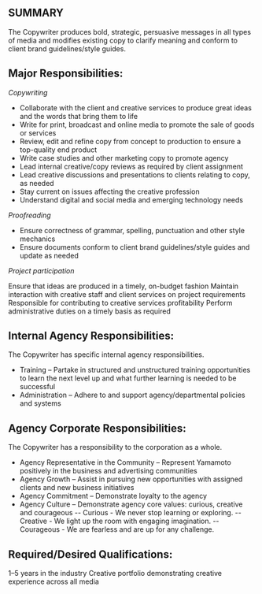 SUMMARY
-------
The Copywriter produces bold, strategic, persuasive messages in all types of media and modifies existing copy to clarify meaning and conform to client brand guidelines/style guides.

Major Responsibilities:
-----------------------

*Copywriting*

- Collaborate with the client and creative services to produce great ideas and the words that bring them to life
- Write for print, broadcast and online media to promote the sale of goods or services
- Review, edit and refine copy from concept to production to ensure a top-quality end product
- Write case studies and other marketing copy to promote agency
- Lead internal creative/copy reviews as required by client assignment
- Lead creative discussions and presentations to clients relating to copy, as needed
- Stay current on issues affecting the creative profession
- Understand digital and social media and emerging technology needs

*Proofreading*

- Ensure correctness of grammar, spelling, punctuation and other style mechanics
- Ensure documents conform to client brand guidelines/style guides and update as needed

*Project participation*

Ensure that ideas are produced in a timely, on-budget fashion
Maintain interaction with creative staff and client services on project requirements
Responsible for contributing to creative services profitability
Perform administrative duties on a timely basis as required

Internal Agency Responsibilities:
---------------------------------
The Copywriter has specific internal agency responsibilities.

- Training – Partake in structured and unstructured training opportunities to learn the next level up and what further learning is needed to be successful
- Administration – Adhere to and support agency/departmental policies and systems

Agency Corporate Responsibilities:
----------------------------------
The Copywriter has a responsibility to the corporation as a whole.

- Agency Representative in the Community – Represent Yamamoto positively in the business and advertising communities
- Agency Growth – Assist in pursuing new opportunities with assigned clients and new business initiatives
- Agency Commitment – Demonstrate loyalty to the agency
- Agency Culture – Demonstrate agency core values: curious, creative and courageous
-- Curious - We never stop learning or exploring.
-- Creative - We light up the room with engaging imagination.
-- Courageous - We are fearless and are up for any challenge.

Required/Desired Qualifications:
--------------------------------
1–5 years in the industry
Creative portfolio demonstrating creative experience across all media
